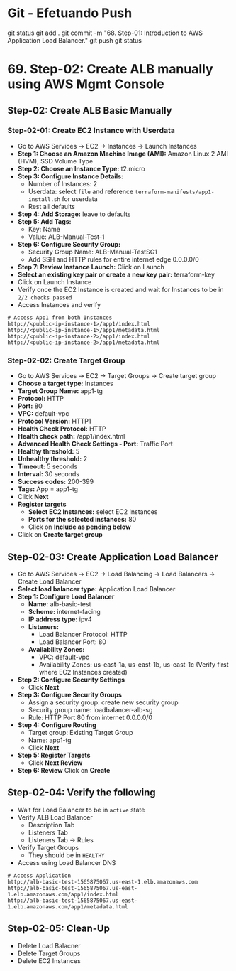 

# ############################################################################
# ############################################################################
# ############################################################################
# Git - Efetuando Push

git status
git add .
git commit -m "68. Step-01: Introduction to AWS Application Load Balancer."
git push
git status



# ############################################################################
# ############################################################################
# ############################################################################
#  69. Step-02: Create ALB manually using AWS Mgmt Console

## Step-02: Create ALB Basic Manually
### Step-02-01: Create EC2 Instance with Userdata
- Go to AWS Services -> EC2 -> Instances -> Launch Instances
- **Step 1: Choose an Amazon Machine Image (AMI):** Amazon Linux 2 AMI (HVM), SSD Volume Type
- **Step 2: Choose an Instance Type:** t2.micro
- **Step 3: Configure Instance Details:** 
  - Number of Instances: 2
  - Userdata: select `file` and reference  `terraform-manifests/app1-install.sh` for userdata
  - Rest all defaults  
- **Step 4: Add Storage:** leave to defaults
- **Step 5: Add Tags:** 
  - Key: Name
  - Value: ALB-Manual-Test-1
- **Step 6: Configure Security Group:** 
  - Security Group Name: ALB-Manual-TestSG1
  - Add SSH and HTTP rules for entire internet edge 0.0.0.0/0
- **Step 7: Review Instance Launch:** Click on Launch
- **Select an existing key pair or create a new key pair:** terraform-key
- Click on Launch Instance
- Verify once the EC2 Instance is created and wait for Instances to be in `2/2 checks passed`
- Access Instances and verify 
```
# Access App1 from both Instances
http://<public-ip-instance-1>/app1/index.html
http://<public-ip-instance-1>/app1/metadata.html
http://<public-ip-instance-2>/app1/index.html
http://<public-ip-instance-2>/app1/metadata.html
```

### Step-02-02: Create Target Group
- Go to AWS Services -> EC2 -> Target Groups -> Create target group
- **Choose a target type:** Instances
- **Target Group Name:** app1-tg
- **Protocol:** HTTP
- **Port:** 80
- **VPC:** default-vpc
- **Protocol Version:** HTTP1
- **Health Check Protocol:** HTTP
- **Health check path:** /app1/index.html
- **Advanced Health Check Settings - Port:** Traffic Port
- **Healthy threshold:** 5
- **Unhealthy threshold:** 2
- **Timeout:** 5 seconds
- **Interval:** 30 seconds
- **Success codes:** 200-399
- **Tags:** App = app1-tg
- Click **Next**
- **Register targets**
  - **Select EC2 Instances:** select EC2 Instances
  - **Ports for the selected instances:** 80
  - Click on **Include as pending below**
- Click on **Create target group**

## Step-02-03: Create Application Load Balancer
- Go to AWS Services -> EC2 -> Load Balancing -> Load Balancers -> Create Load Balancer
- **Select load balancer type:** Application Load Balancer
- **Step 1: Configure Load Balancer**
  - **Name:** alb-basic-test
  - **Scheme:** internet-facing
  - **IP address type:** ipv4
  - **Listeners:** 
    - Load Balancer Protocol: HTTP
    - Load Balancer Port: 80
  - **Availability Zones:**
    - VPC: default-vpc
    - Availability Zones: us-east-1a, us-east-1b, us-east-1c  (Verify first where EC2 Instances created)        
- **Step 2: Configure Security Settings** 
  - Click **Next**
- **Step 3: Configure Security Groups**
  - Assign a security group: create new security group
  - Security group name: loadbalancer-alb-sg
  - Rule: HTTP Port 80 from internet 0.0.0.0/0
- **Step 4: Configure Routing**
  - Target group: Existing Target Group
  - Name: app1-tg
  - Click **Next**
- **Step 5: Register Targets**
  - Click **Next Review**
- **Step 6: Review** Click on **Create**

## Step-02-04: Verify the following
- Wait for Load Balancer to be in `active` state
- Verify ALB Load Balancer 
  - Description Tab
  - Listeners Tab
  - Listeners Tab -> Rules
- Verify Target Groups
  -  They should be in `HEALTHY`
- Access using Load Balancer DNS
```
# Access Application
http://alb-basic-test-1565875067.us-east-1.elb.amazonaws.com
http://alb-basic-test-1565875067.us-east-1.elb.amazonaws.com/app1/index.html
http://alb-basic-test-1565875067.us-east-1.elb.amazonaws.com/app1/metadata.html
```

## Step-02-05: Clean-Up
- Delete Load Balacner
- Delete Target Groups
- Delete EC2 Instances